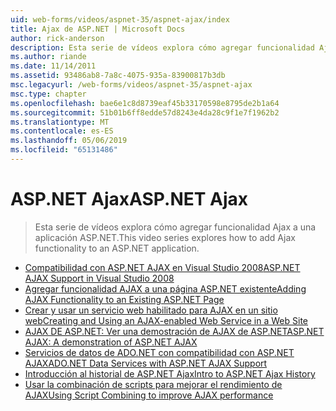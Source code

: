 ```yaml
---
uid: web-forms/videos/aspnet-35/aspnet-ajax/index
title: Ajax de ASP.NET | Microsoft Docs
author: rick-anderson
description: Esta serie de vídeos explora cómo agregar funcionalidad Ajax a una aplicación ASP.NET.
ms.author: riande
ms.date: 11/14/2011
ms.assetid: 93486ab8-7a8c-4075-935a-83900817b3db
msc.legacyurl: /web-forms/videos/aspnet-35/aspnet-ajax
msc.type: chapter
ms.openlocfilehash: bae6e1c8d8739eaf45b33170598e8795de2b1a64
ms.sourcegitcommit: 51b01b6ff8edde57d8243e4da28c9f1e7f1962b2
ms.translationtype: MT
ms.contentlocale: es-ES
ms.lasthandoff: 05/06/2019
ms.locfileid: "65131486"
---
```

# <a name="aspnet-ajax"></a><span data-ttu-id="457e2-103">ASP.NET Ajax</span><span class="sxs-lookup"><span data-stu-id="457e2-103">ASP.NET Ajax</span></span>

> <span data-ttu-id="457e2-104">Esta serie de vídeos explora cómo agregar funcionalidad Ajax a una aplicación ASP.NET.</span><span class="sxs-lookup"><span data-stu-id="457e2-104">This video series explores how to add Ajax functionality to an ASP.NET application.</span></span>

- [<span data-ttu-id="457e2-105">Compatibilidad con ASP.NET AJAX en Visual Studio 2008</span><span class="sxs-lookup"><span data-stu-id="457e2-105">ASP.NET AJAX Support in Visual Studio 2008</span></span>](aspnet-ajax-support-in-visual-studio-2008.md)
- [<span data-ttu-id="457e2-106">Agregar funcionalidad AJAX a una página ASP.NET existente</span><span class="sxs-lookup"><span data-stu-id="457e2-106">Adding AJAX Functionality to an Existing ASP.NET Page</span></span>](adding-ajax-functionality-to-an-existing-aspnet-page.md)
- [<span data-ttu-id="457e2-107">Crear y usar un servicio web habilitado para AJAX en un sitio web</span><span class="sxs-lookup"><span data-stu-id="457e2-107">Creating and Using an AJAX-enabled Web Service in a Web Site</span></span>](creating-and-using-an-ajax-enabled-web-service-in-a-web-site.md)
- [<span data-ttu-id="457e2-108">AJAX DE ASP.NET: Ver una demostración de AJAX de ASP.NET</span><span class="sxs-lookup"><span data-stu-id="457e2-108">ASP.NET AJAX: A demonstration of ASP.NET AJAX</span></span>](aspnet-ajax-a-demonstration-of-aspnet-ajax.md)
- [<span data-ttu-id="457e2-109">Servicios de datos de ADO.NET con compatibilidad con ASP.NET AJAX</span><span class="sxs-lookup"><span data-stu-id="457e2-109">ADO.NET Data Services with ASP.NET AJAX Support</span></span>](adonet-data-services-with-aspnet-ajax-support.md)
- [<span data-ttu-id="457e2-110">Introducción al historial de ASP.NET Ajax</span><span class="sxs-lookup"><span data-stu-id="457e2-110">Intro to ASP.NET Ajax History</span></span>](introduction-to-aspnet-ajax-history.md)
- [<span data-ttu-id="457e2-111">Usar la combinación de scripts para mejorar el rendimiento de AJAX</span><span class="sxs-lookup"><span data-stu-id="457e2-111">Using Script Combining to improve AJAX performance</span></span>](using-script-combining-to-improve-ajax-performance.md)
